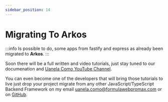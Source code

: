 ```yaml
---
sidebar_position: 14
---
```


# Migrating To Arkos

:::info
Is possible to do, some apps from fastify and express as already been migrated to **Arkos**.
:::

Soon there will be a full written and video tutorials, just stay tuned to our documenation and [Uanela Como YouTube Channel](https://youtube.com/@uanelacomo).

You can even become one of the developers that will bring those tutorials to live just drop your project migrate from any other JavaScript/TypeScript Backend Framework on my email [uanela.como@formulawebpromax.com](mailto:uanela.como@formulawebpromax) or on [GitHub](https://github.com/uanela/arkos).
